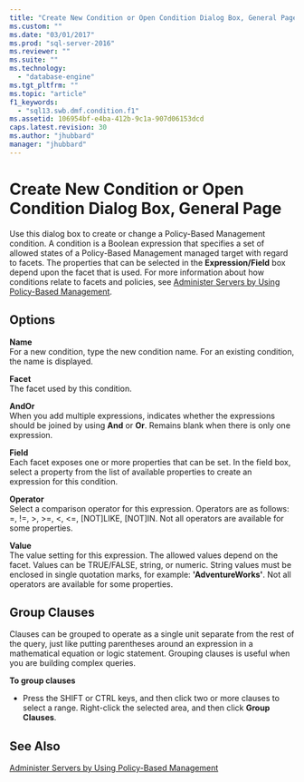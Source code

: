 ```yaml
---
title: "Create New Condition or Open Condition Dialog Box, General Page | Microsoft Docs"
ms.custom: ""
ms.date: "03/01/2017"
ms.prod: "sql-server-2016"
ms.reviewer: ""
ms.suite: ""
ms.technology: 
  - "database-engine"
ms.tgt_pltfrm: ""
ms.topic: "article"
f1_keywords: 
  - "sql13.swb.dmf.condition.f1"
ms.assetid: 106954bf-e4ba-412b-9c1a-907d06153dcd
caps.latest.revision: 30
ms.author: "jhubbard"
manager: "jhubbard"
---
```

# Create New Condition or Open Condition Dialog Box, General Page
  Use this dialog box to create or change a Policy-Based Management condition. A condition is a Boolean expression that specifies a set of allowed states of a Policy-Based Management managed target with regard to facets. The properties that can be selected in the **Expression/Field** box depend upon the facet that is used. For more information about how conditions relate to facets and policies, see [Administer Servers by Using Policy-Based Management](../../relational-databases/policy-based-management/administer-servers-by-using-policy-based-management.md).  
  
## Options  
 **Name**  
 For a new condition, type the new condition name. For an existing condition, the name is displayed.  
  
 **Facet**  
 The facet used by this condition.  
  
 **AndOr**  
 When you add multiple expressions, indicates whether the expressions should be joined by using **And** or **Or**. Remains blank when there is only one expression.  
  
 **Field**  
 Each facet exposes one or more properties that can be set. In the field box, select a property from the list of available properties to create an expression for this condition.  
  
 **Operator**  
 Select a comparison operator for this expression. Operators are as follows: =, !=, >, >=, <, <=, [NOT]LIKE, [NOT]IN. Not all operators are available for some properties.  
  
 **Value**  
 The value setting for this expression. The allowed values depend on the facet. Values can be TRUE/FALSE, string, or numeric. String values must be enclosed in single quotation marks, for example: **'AdventureWorks'**. Not all operators are available for some properties.  
  
## Group Clauses  
 Clauses can be grouped to operate as a single unit separate from the rest of the query, just like putting parentheses around an expression in a mathematical equation or logic statement. Grouping clauses is useful when you are building complex queries.  
  
 **To group clauses**  
  
-   Press the SHIFT or CTRL keys, and then click two or more clauses to select a range. Right-click the selected area, and then click **Group Clauses**.  
  
## See Also  
 [Administer Servers by Using Policy-Based Management](../../relational-databases/policy-based-management/administer-servers-by-using-policy-based-management.md)  
  
  